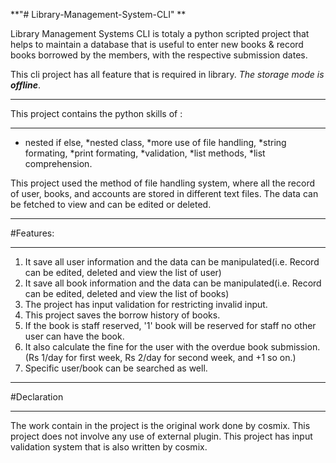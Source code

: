 **"# Library-Management-System-CLI" **

Library Management Systems CLI is totaly a python scripted project that helps to maintain a database that is useful to enter new books & record books borrowed by the members, with the respective submission dates.

This cli project has all feature that is required in library. *The storage mode is **offline***.

_________________________________________________________________________________________________________________________________________________
This project contains the python skills of :
_________________________________________________________________________________________________________________________________________________
* nested if else,
*nested class, 
*more use of file handling, 
*string formating, 
*print formating,
*validation, 
*list methods, 
*list comprehension.

This project used the method of file handling system, where all the record of user, books, and accounts are stored in different text files. The data can be fetched to view and can be edited or deleted.

_________________________________________________________________________________________________________________________________________________
#Features:
_________________________________________________________________________________________________________________________________________________
1) It save all user information and the data can be manipulated(i.e. Record can be edited, deleted and view the list of user)
2) It save all book information and the data can be manipulated(i.e. Record can be edited, deleted and view the list of books)
3) The project has input validation for restricting invalid input.
4) This project saves the borrow history of books.
5) If the book is staff reserved, '1' book will be reserved for staff no other user can have the book.
6) It also calculate the fine for the user with the overdue book submission. (Rs 1/day for first week, Rs 2/day for second week, and +1 so on.)
7) Specific user/book can be searched as well.

_________________________________________________________________________________________________________________________________________________
#Declaration
_________________________________________________________________________________________________________________________________________________
The work contain in the project is the original work done by cosmix. This project does not involve any use of external plugin. This project has input validation system that is also written by cosmix. 
